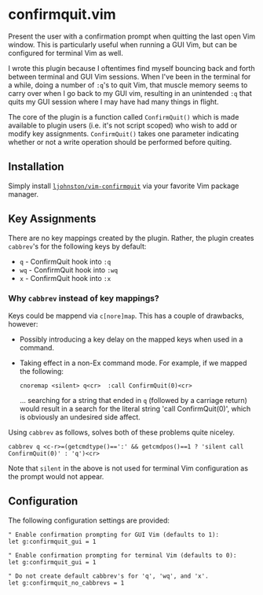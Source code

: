 # confirmquit.vim

Present the user with a confirmation prompt when quitting the last open Vim
window. This is particularly useful when running a GUI Vim, but can be
configured for terminal Vim as well.

I wrote this plugin because I oftentimes find myself bouncing back and forth
between terminal and GUI Vim sessions. When I've been in the terminal for a
while, doing a number of `:q`'s to quit Vim, that muscle memory seems to carry
over when I go back to my GUI vim, resulting in an unintended `:q` that quits
my GUI session where I may have had many things in flight.

The core of the plugin is a function called `ConfirmQuit()` which is made
available to plugin users (i.e. it's not script scoped) who wish to add or
modify key assignments. `ConfirmQuit()` takes one parameter indicating whether
or not a write operation should be performed before quiting.

## Installation

Simply install [`ljohnston/vim-confirmquit`](https://github.com/ljohnston/vim-confirmquit)
via your favorite Vim package manager.

## Key Assignments

There are no key mappings created by the plugin. Rather, the plugin creates
`cabbrev`'s for the following keys by default:

- `q` - ConfirmQuit hook into `:q`
- `wq` - ConfirmQuit hook into `:wq`
- `x` - ConfirmQuit hook into `:x`

### Why `cabbrev` instead of key mappings?

Keys could be mappend via `c[nore]map`. This has a couple of drawbacks,
however:

- Possibly introducing a key delay on the mapped keys when used in a
  command.
- Taking effect in a non-Ex command mode. For example, if we mapped the
  following:

  ```
  cnoremap <silent> q<cr>  :call ConfirmQuit(0)<cr>
  ```
  ... searching for a string that ended in `q` (followed by a carriage
  return) would result in a search for the literal string 'call
  ConfirmQuit(0)', which is obviously an undesired side affect.

Using `cabbrev` as follows, solves both of these problems quite niceley.

    cabbrev q <c-r>=(getcmdtype()==':' && getcmdpos()==1 ? 'silent call ConfirmQuit(0)' : 'q')<cr>

Note that `silent` in the above is not used for terminal Vim configuration as
the prompt would not appear.

## Configuration

The following configuration settings are provided:
```
" Enable confirmation prompting for GUI Vim (defaults to 1):
let g:confirmquit_gui = 1

" Enable confirmation prompting for terminal Vim (defaults to 0):
let g:confirmquit_gui = 1

" Do not create default cabbrev's for 'q', 'wq', and 'x'.
let g:confirmquit_no_cabbrevs = 1
```
